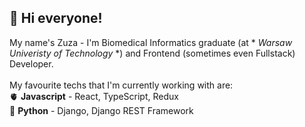 ## 👋 Hi everyone! 
My name's Zuza - I'm Biomedical Informatics graduate (at * *Warsaw Univeristy of Technology* *) and Frontend (sometimes even Fullstack) Developer.
<br /><br />
My favourite techs that I'm currently working with are:<br />
🫀 **Javascript** - React, TypeScript, Redux<br />
🧠 **Python** - Django, Django REST Framework<br />
